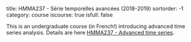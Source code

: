 title: HMMA237 - Série temporelles avancées (2018-2019)
sortorder: -1
category: course
iscourse: true
isfull: false


This is an undergraduate course (in French!) introducing advanced time series analysis. Details are here [HMMA237 - Advanced time series](HMMA237.html).


